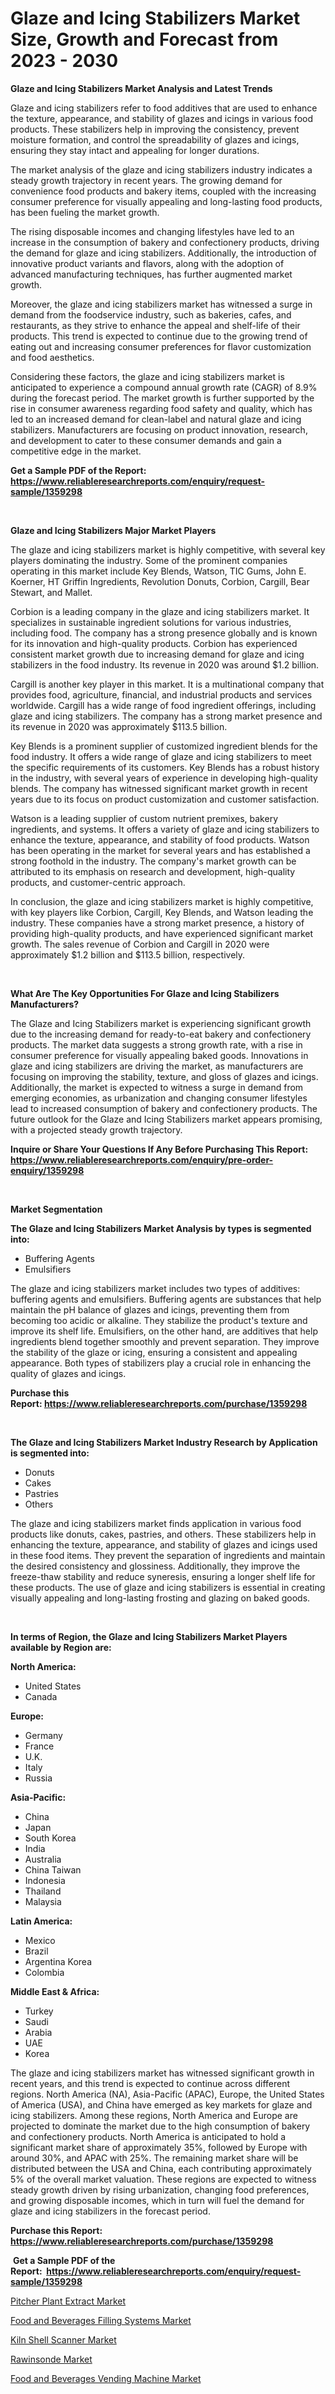 <p><h1>Glaze and Icing Stabilizers Market Size, Growth and Forecast from 2023 - 2030</h1></p><p><strong>Glaze and Icing Stabilizers Market Analysis and Latest Trends</strong></p>
<p><p>Glaze and icing stabilizers refer to food additives that are used to enhance the texture, appearance, and stability of glazes and icings in various food products. These stabilizers help in improving the consistency, prevent moisture formation, and control the spreadability of glazes and icings, ensuring they stay intact and appealing for longer durations.</p><p>The market analysis of the glaze and icing stabilizers industry indicates a steady growth trajectory in recent years. The growing demand for convenience food products and bakery items, coupled with the increasing consumer preference for visually appealing and long-lasting food products, has been fueling the market growth.</p><p>The rising disposable incomes and changing lifestyles have led to an increase in the consumption of bakery and confectionery products, driving the demand for glaze and icing stabilizers. Additionally, the introduction of innovative product variants and flavors, along with the adoption of advanced manufacturing techniques, has further augmented market growth.</p><p>Moreover, the glaze and icing stabilizers market has witnessed a surge in demand from the foodservice industry, such as bakeries, cafes, and restaurants, as they strive to enhance the appeal and shelf-life of their products. This trend is expected to continue due to the growing trend of eating out and increasing consumer preferences for flavor customization and food aesthetics.</p><p>Considering these factors, the glaze and icing stabilizers market is anticipated to experience a compound annual growth rate (CAGR) of 8.9% during the forecast period. The market growth is further supported by the rise in consumer awareness regarding food safety and quality, which has led to an increased demand for clean-label and natural glaze and icing stabilizers. Manufacturers are focusing on product innovation, research, and development to cater to these consumer demands and gain a competitive edge in the market.</p></p>
<p><strong>Get a Sample PDF of the Report:&nbsp; <a href="https://www.reliableresearchreports.com/enquiry/request-sample/1359298">https://www.reliableresearchreports.com/enquiry/request-sample/1359298</a></strong></p>
<p>&nbsp;</p>
<p><strong>Glaze and Icing Stabilizers Major Market Players</strong></p>
<p><p>The glaze and icing stabilizers market is highly competitive, with several key players dominating the industry. Some of the prominent companies operating in this market include Key Blends, Watson, TIC Gums, John E. Koerner, HT Griffin Ingredients, Revolution Donuts, Corbion, Cargill, Bear Stewart, and Mallet.</p><p>Corbion is a leading company in the glaze and icing stabilizers market. It specializes in sustainable ingredient solutions for various industries, including food. The company has a strong presence globally and is known for its innovation and high-quality products. Corbion has experienced consistent market growth due to increasing demand for glaze and icing stabilizers in the food industry. Its revenue in 2020 was around $1.2 billion.</p><p>Cargill is another key player in this market. It is a multinational company that provides food, agriculture, financial, and industrial products and services worldwide. Cargill has a wide range of food ingredient offerings, including glaze and icing stabilizers. The company has a strong market presence and its revenue in 2020 was approximately $113.5 billion.</p><p>Key Blends is a prominent supplier of customized ingredient blends for the food industry. It offers a wide range of glaze and icing stabilizers to meet the specific requirements of its customers. Key Blends has a robust history in the industry, with several years of experience in developing high-quality blends. The company has witnessed significant market growth in recent years due to its focus on product customization and customer satisfaction.</p><p>Watson is a leading supplier of custom nutrient premixes, bakery ingredients, and systems. It offers a variety of glaze and icing stabilizers to enhance the texture, appearance, and stability of food products. Watson has been operating in the market for several years and has established a strong foothold in the industry. The company's market growth can be attributed to its emphasis on research and development, high-quality products, and customer-centric approach.</p><p>In conclusion, the glaze and icing stabilizers market is highly competitive, with key players like Corbion, Cargill, Key Blends, and Watson leading the industry. These companies have a strong market presence, a history of providing high-quality products, and have experienced significant market growth. The sales revenue of Corbion and Cargill in 2020 were approximately $1.2 billion and $113.5 billion, respectively.</p></p>
<p>&nbsp;</p>
<p><strong>What Are The Key Opportunities For Glaze and Icing Stabilizers Manufacturers?</strong></p>
<p><p>The Glaze and Icing Stabilizers market is experiencing significant growth due to the increasing demand for ready-to-eat bakery and confectionery products. The market data suggests a strong growth rate, with a rise in consumer preference for visually appealing baked goods. Innovations in glaze and icing stabilizers are driving the market, as manufacturers are focusing on improving the stability, texture, and gloss of glazes and icings. Additionally, the market is expected to witness a surge in demand from emerging economies, as urbanization and changing consumer lifestyles lead to increased consumption of bakery and confectionery products. The future outlook for the Glaze and Icing Stabilizers market appears promising, with a projected steady growth trajectory.</p></p>
<p><strong>Inquire or Share Your Questions If Any Before Purchasing This Report: <a href="https://www.reliableresearchreports.com/enquiry/pre-order-enquiry/1359298">https://www.reliableresearchreports.com/enquiry/pre-order-enquiry/1359298</a></strong></p>
<p>&nbsp;</p>
<p><strong>Market Segmentation</strong></p>
<p><strong>The Glaze and Icing Stabilizers Market Analysis by types is segmented into:</strong></p>
<p><ul><li>Buffering Agents</li><li>Emulsifiers</li></ul></p>
<p><p>The glaze and icing stabilizers market includes two types of additives: buffering agents and emulsifiers. Buffering agents are substances that help maintain the pH balance of glazes and icings, preventing them from becoming too acidic or alkaline. They stabilize the product's texture and improve its shelf life. Emulsifiers, on the other hand, are additives that help ingredients blend together smoothly and prevent separation. They improve the stability of the glaze or icing, ensuring a consistent and appealing appearance. Both types of stabilizers play a crucial role in enhancing the quality of glazes and icings.</p></p>
<p><strong>Purchase this Report:&nbsp;<a href="https://www.reliableresearchreports.com/purchase/1359298">https://www.reliableresearchreports.com/purchase/1359298</a></strong></p>
<p>&nbsp;</p>
<p><strong>The Glaze and Icing Stabilizers Market Industry Research by Application is segmented into:</strong></p>
<p><ul><li>Donuts</li><li>Cakes</li><li>Pastries</li><li>Others</li></ul></p>
<p><p>The glaze and icing stabilizers market finds application in various food products like donuts, cakes, pastries, and others. These stabilizers help in enhancing the texture, appearance, and stability of glazes and icings used in these food items. They prevent the separation of ingredients and maintain the desired consistency and glossiness. Additionally, they improve the freeze-thaw stability and reduce syneresis, ensuring a longer shelf life for these products. The use of glaze and icing stabilizers is essential in creating visually appealing and long-lasting frosting and glazing on baked goods.</p></p>
<p>&nbsp;</p>
<p><strong>In terms of Region, the Glaze and Icing Stabilizers Market Players available by Region are:</strong></p>
<p>
    <p> <strong> North America: </strong>
        <ul>
            <li>United States</li>
            <li>Canada</li>
        </ul>
        </p> 
    <p> <strong> Europe: </strong>
        <ul>
            <li>Germany</li>
            <li>France</li>
            <li>U.K.</li>
            <li>Italy</li>
            <li>Russia</li>
        </ul>
        </p> 
    <p> <strong> Asia-Pacific: </strong>
        <ul>
            <li>China</li>
            <li>Japan</li>
            <li>South Korea</li>
            <li>India</li>
            <li>Australia</li>
            <li>China Taiwan</li>
            <li>Indonesia</li>
            <li>Thailand</li>
            <li>Malaysia</li>
        </ul>
        </p> 
    <p> <strong> Latin America: </strong>
        <ul>
            <li>Mexico</li>
            <li>Brazil</li>
            <li>Argentina Korea</li>
            <li>Colombia</li>
        </ul>
        </p> 
    <p> <strong> Middle East & Africa: </strong>
        <ul>
            <li>Turkey</li>
            <li>Saudi</li>
            <li>Arabia</li>
            <li>UAE</li>
            <li>Korea</li>
        </ul>
    </p>
    </p>
<p><p>The glaze and icing stabilizers market has witnessed significant growth in recent years, and this trend is expected to continue across different regions. North America (NA), Asia-Pacific (APAC), Europe, the United States of America (USA), and China have emerged as key markets for glaze and icing stabilizers. Among these regions, North America and Europe are projected to dominate the market due to the high consumption of bakery and confectionery products. North America is anticipated to hold a significant market share of approximately 35%, followed by Europe with around 30%, and APAC with 25%. The remaining market share will be distributed between the USA and China, each contributing approximately 5% of the overall market valuation. These regions are expected to witness steady growth driven by rising urbanization, changing food preferences, and growing disposable incomes, which in turn will fuel the demand for glaze and icing stabilizers in the forecast period.</p></p>
<p><strong>Purchase this Report: <a href="https://www.reliableresearchreports.com/purchase/1359298">https://www.reliableresearchreports.com/purchase/1359298</a></strong></p>
<p>&nbsp;<strong>Get a Sample PDF of the Report:&nbsp;&nbsp;<a href="https://www.reliableresearchreports.com/enquiry/request-sample/1359298">https://www.reliableresearchreports.com/enquiry/request-sample/1359298</a></strong></p>
<p><strong></strong></p>
<p><p><a href="https://www.linkedin.com/pulse/pitcher-plant-extract-market-share-amp-new-trends-analysis-lej1e/">Pitcher Plant Extract Market</a></p><p><a href="https://github.com/vimar16th/Market-Research-Report-List-1/blob/main/food-and-beverages-filling-systems-market.md">Food and Beverages Filling Systems Market</a></p><p><a href="https://medium.com/@snehareportprime/kiln-shell-scanner-market-size-growth-forecast-2023-2030-789d81aa032b">Kiln Shell Scanner Market</a></p><p><a href="https://medium.com/@akshatreportprime/rawinsonde-market-size-growth-forecast-2023-2030-829995134c9f">Rawinsonde Market</a></p><p><a href="https://github.com/luckyshygirl/Market-Research-Report-List-1/blob/main/food-and-beverages-vending-machine-market.md">Food and Beverages Vending Machine Market</a></p></p>